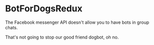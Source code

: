 # BotForDogsRedux

The Facebook messenger API doesn't allow you to have bots in group chats.

That's not going to stop our good friend dogbot, oh no.
